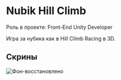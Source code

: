 # Nubik Hill Climb

Роль в проекте: Front-End Unity Developer

Игра за нубика как в Hill Climb Racing в 3D.

## Скрины

![Фон-восстановлено](https://github.com/user-attachments/assets/4afc9c49-f8be-4aee-8088-b17b1a9abbaa)
